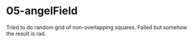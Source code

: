 # 05-angelField

Tried to do random grid of non-overlapping squares. Failed but somehow the result is rad. 
